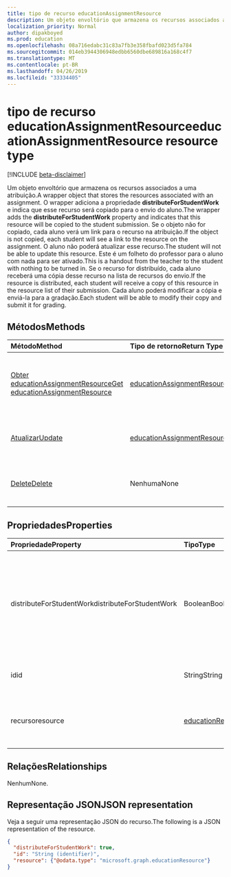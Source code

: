 ```yaml
---
title: tipo de recurso educationAssignmentResource
description: Um objeto envoltório que armazena os recursos associados a uma atribuição. O wrapper adiciona a propriedade **distributeForStudentWork** e indica que este recurso irá
localization_priority: Normal
author: dipakboyed
ms.prod: education
ms.openlocfilehash: 08a716edabc31c83a7fb3e358fbafd023d5fa784
ms.sourcegitcommit: 014eb3944306948edbb6560dbe689816a168c4f7
ms.translationtype: MT
ms.contentlocale: pt-BR
ms.lasthandoff: 04/26/2019
ms.locfileid: "33334405"
---
```

# <a name="educationassignmentresource-resource-type"></a><span data-ttu-id="b5bcb-104">tipo de recurso educationAssignmentResource</span><span class="sxs-lookup"><span data-stu-id="b5bcb-104">educationAssignmentResource resource type</span></span>

[!INCLUDE [beta-disclaimer](../../includes/beta-disclaimer.md)]

<span data-ttu-id="b5bcb-105">Um objeto envoltório que armazena os recursos associados a uma atribuição.</span><span class="sxs-lookup"><span data-stu-id="b5bcb-105">A wrapper object that stores the resources associated with an assignment.</span></span> <span data-ttu-id="b5bcb-106">O wrapper adiciona a propriedade **distributeForStudentWork** e indica que esse recurso será copiado para o envio do aluno.</span><span class="sxs-lookup"><span data-stu-id="b5bcb-106">The wrapper adds the **distributeForStudentWork** property and indicates that this resource will be copied to the student submission.</span></span>  <span data-ttu-id="b5bcb-107">Se o objeto não for copiado, cada aluno verá um link para o recurso na atribuição.</span><span class="sxs-lookup"><span data-stu-id="b5bcb-107">If the object is not copied, each student will see a link to the resource on the assignment.</span></span> <span data-ttu-id="b5bcb-108">O aluno não poderá atualizar esse recurso.</span><span class="sxs-lookup"><span data-stu-id="b5bcb-108">The student will not be able to update this resource.</span></span> <span data-ttu-id="b5bcb-109">Este é um folheto do professor para o aluno com nada para ser ativado.</span><span class="sxs-lookup"><span data-stu-id="b5bcb-109">This is a handout from the teacher to the student with nothing to be turned in.</span></span> <span data-ttu-id="b5bcb-110">Se o recurso for distribuído, cada aluno receberá uma cópia desse recurso na lista de recursos do envio.</span><span class="sxs-lookup"><span data-stu-id="b5bcb-110">If the resource is distributed, each student will receive a copy of this resource in the resource list of their submission.</span></span> <span data-ttu-id="b5bcb-111">Cada aluno poderá modificar a cópia e enviá-la para a gradação.</span><span class="sxs-lookup"><span data-stu-id="b5bcb-111">Each student will be able to modify their copy and submit it for grading.</span></span>


## <a name="methods"></a><span data-ttu-id="b5bcb-112">Métodos</span><span class="sxs-lookup"><span data-stu-id="b5bcb-112">Methods</span></span>

| <span data-ttu-id="b5bcb-113">Método</span><span class="sxs-lookup"><span data-stu-id="b5bcb-113">Method</span></span>           | <span data-ttu-id="b5bcb-114">Tipo de retorno</span><span class="sxs-lookup"><span data-stu-id="b5bcb-114">Return Type</span></span>    |<span data-ttu-id="b5bcb-115">Descrição</span><span class="sxs-lookup"><span data-stu-id="b5bcb-115">Description</span></span>|
|:---------------|:--------|:----------|
|[<span data-ttu-id="b5bcb-116">Obter educationAssignmentResource</span><span class="sxs-lookup"><span data-stu-id="b5bcb-116">Get educationAssignmentResource</span></span>](../api/educationassignmentresource-get.md) | [<span data-ttu-id="b5bcb-117">educationAssignmentResource</span><span class="sxs-lookup"><span data-stu-id="b5bcb-117">educationAssignmentResource</span></span>](educationassignmentresource.md) |<span data-ttu-id="b5bcb-118">Ler propriedades e relações de um objeto **educationAssignmentResource** .</span><span class="sxs-lookup"><span data-stu-id="b5bcb-118">Read properties and relationships of an **educationAssignmentResource** object.</span></span>|
|[<span data-ttu-id="b5bcb-119">Atualizar</span><span class="sxs-lookup"><span data-stu-id="b5bcb-119">Update</span></span>](../api/educationassignmentresource-update.md) | [<span data-ttu-id="b5bcb-120">educationAssignmentResource</span><span class="sxs-lookup"><span data-stu-id="b5bcb-120">educationAssignmentResource</span></span>](educationassignmentresource.md) |<span data-ttu-id="b5bcb-121">Atualize um objeto **educationAssignmentResource** .</span><span class="sxs-lookup"><span data-stu-id="b5bcb-121">Update an **educationAssignmentResource** object.</span></span> |
|[<span data-ttu-id="b5bcb-122">Delete</span><span class="sxs-lookup"><span data-stu-id="b5bcb-122">Delete</span></span>](../api/educationassignmentresource-delete.md) | <span data-ttu-id="b5bcb-123">Nenhuma</span><span class="sxs-lookup"><span data-stu-id="b5bcb-123">None</span></span> |<span data-ttu-id="b5bcb-124">Excluir um objeto **educationAssignmentResource** .</span><span class="sxs-lookup"><span data-stu-id="b5bcb-124">Delete an **educationAssignmentResource** object.</span></span> |

## <a name="properties"></a><span data-ttu-id="b5bcb-125">Propriedades</span><span class="sxs-lookup"><span data-stu-id="b5bcb-125">Properties</span></span>
| <span data-ttu-id="b5bcb-126">Propriedade</span><span class="sxs-lookup"><span data-stu-id="b5bcb-126">Property</span></span>     | <span data-ttu-id="b5bcb-127">Tipo</span><span class="sxs-lookup"><span data-stu-id="b5bcb-127">Type</span></span>   |<span data-ttu-id="b5bcb-128">Descrição</span><span class="sxs-lookup"><span data-stu-id="b5bcb-128">Description</span></span>|
|:---------------|:--------|:----------|
|<span data-ttu-id="b5bcb-129">distributeForStudentWork</span><span class="sxs-lookup"><span data-stu-id="b5bcb-129">distributeForStudentWork</span></span>|<span data-ttu-id="b5bcb-130">Boolean</span><span class="sxs-lookup"><span data-stu-id="b5bcb-130">Boolean</span></span>|<span data-ttu-id="b5bcb-131">Indica se esse recurso deve ser copiado para cada aluno enviado para modificação e envio.</span><span class="sxs-lookup"><span data-stu-id="b5bcb-131">Indicates whether this resource should be copied to each student submission for modification and submission.</span></span>|
|<span data-ttu-id="b5bcb-132">id</span><span class="sxs-lookup"><span data-stu-id="b5bcb-132">id</span></span>|<span data-ttu-id="b5bcb-133">String</span><span class="sxs-lookup"><span data-stu-id="b5bcb-133">String</span></span>| <span data-ttu-id="b5bcb-134">ID desse recurso.</span><span class="sxs-lookup"><span data-stu-id="b5bcb-134">ID of this resource.</span></span> <span data-ttu-id="b5bcb-135">Somente leitura.</span><span class="sxs-lookup"><span data-stu-id="b5bcb-135">Read-only.</span></span>|
|<span data-ttu-id="b5bcb-136">recurso</span><span class="sxs-lookup"><span data-stu-id="b5bcb-136">resource</span></span>|[<span data-ttu-id="b5bcb-137">educationResource</span><span class="sxs-lookup"><span data-stu-id="b5bcb-137">educationResource</span></span>](educationresource.md)|<span data-ttu-id="b5bcb-138">Objeto de recurso que foi associado a essa atribuição.</span><span class="sxs-lookup"><span data-stu-id="b5bcb-138">Resource object that has been associated with this assignment.</span></span>|

## <a name="relationships"></a><span data-ttu-id="b5bcb-139">Relações</span><span class="sxs-lookup"><span data-stu-id="b5bcb-139">Relationships</span></span>
<span data-ttu-id="b5bcb-140">Nenhum</span><span class="sxs-lookup"><span data-stu-id="b5bcb-140">None.</span></span>


## <a name="json-representation"></a><span data-ttu-id="b5bcb-141">Representação JSON</span><span class="sxs-lookup"><span data-stu-id="b5bcb-141">JSON representation</span></span>

<span data-ttu-id="b5bcb-142">Veja a seguir uma representação JSON do recurso.</span><span class="sxs-lookup"><span data-stu-id="b5bcb-142">The following is a JSON representation of the resource.</span></span>

<!-- {
  "blockType": "resource",
  "optionalProperties": [

  ],
  "@odata.type": "microsoft.graph.educationAssignmentResource"
}-->

```json
{
  "distributeForStudentWork": true,
  "id": "String (identifier)",
  "resource": {"@odata.type": "microsoft.graph.educationResource"}
}

```

<!-- uuid: 8fcb5dbc-d5aa-4681-8e31-b001d5168d79
2015-10-25 14:57:30 UTC -->
<!--
{
  "type": "#page.annotation",
  "description": "educationAssignmentResource resource",
  "keywords": "",
  "section": "documentation",
  "tocPath": "",
  "suppressions": []
}
-->

